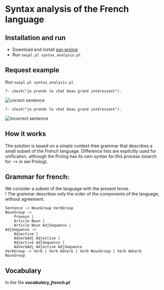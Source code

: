 # Syntax analysis of the French language

## Installation and run
- Download and install [swi-prolog](https://www.swi-prolog.org/Download.html)
- Run ```swipl.pl syntax_analysis.pl```

## Request example
Run ```swipl.pl syntax_analysis.pl```  

```?- check("je prends le chat beau grand intéressant").```  
  
![correct sentence](preview1.png)

```?- check("je prends le chat beau grand intéressant").```  
  
![incorrect sentence](preview2.png)

## How it works

The solution is based on a simple context-free grammar that describes a small subset of the French language. Difference lists are explicitly used for unification, although the Prolog has its own syntax for this process (search for --> in swi Prolog).  

## Grammar for french:  

We consider a subset of the language with the present tense.  
! The grammar describes only the order of the components of the language, without agreement.  

```
Sentence -> NounGroup VerbGroup
NounGroup ->
    Pronoun |
    Article Noun | 
    Article Noun AdjSequence | 
AdjSequence -> 
    Adjective |
    AdverbAdj Adjective |
    Adjective AdjSequence | 
    AdverbAdj Adjective AdjSequence
VerbGroup -> Verb | Verb Adverb | Verb NounGroup | Verb Adverb NounGroup
```

## Vocabulary

In the file ***vocabulary_french.pl***  
